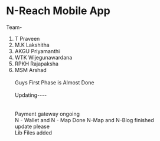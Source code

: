 # N-Reach Mobile App
Team- <br>
1. T Praveen
2. M.K Lakshitha
3. AKGU Priyamanthi<br>
4. WTK Wijegunawardana
5. RPKH Rajapaksha <br>
6. MSM Arshad<br>
<br>Guys First Phase is Almost Done</br>
<br> Updating---- </br><br>
<br>Payment gateway ongoing</br>
   N - Wallet and N - Map Done
   N-Map and N-Blog finished
<br> update please <br>
Lib Files added
